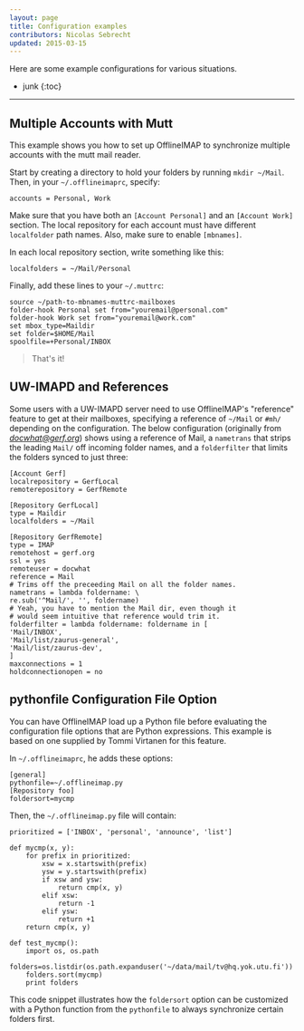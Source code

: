 ```yaml
---
layout: page
title: Configuration examples
contributors: Nicolas Sebrecht
updated: 2015-03-15
---
```



Here are some example configurations for various situations.

* junk
{:toc}

---

## Multiple Accounts with Mutt

This example shows you how to set up OfflineIMAP to synchronize multiple accounts with the mutt mail reader.

Start by creating a directory to hold your folders by running `mkdir ~/Mail`.
Then, in your `~/.offlineimaprc`, specify:

    accounts = Personal, Work


Make sure that you have both an `[Account Personal]` and an `[Account Work]` section. The local repository for each account must have different `localfolder` path names. Also, make sure to enable `[mbnames]`.

In each local repository section, write something like this:

    localfolders = ~/Mail/Personal


Finally, add these lines to your `~/.muttrc`:

    source ~/path-to-mbnames-muttrc-mailboxes
    folder-hook Personal set from="youremail@personal.com"
    folder-hook Work set from="youremail@work.com"
    set mbox_type=Maildir
    set folder=$HOME/Mail
    spoolfile=+Personal/INBOX


> That's it!


## UW-IMAPD and References

Some users with a UW-IMAPD server need to use OfflineIMAP's "reference" feature to get at their mailboxes, specifying a reference of `~/Mail` or `#mh/` depending on the configuration.  The below configuration (originally from *docwhat@gerf.org*) shows using a reference of Mail, a `nametrans` that strips the leading `Mail/` off incoming folder names, and a `folderfilter` that limits the folders synced to just three:

    [Account Gerf]
    localrepository = GerfLocal
    remoterepository = GerfRemote

    [Repository GerfLocal]
    type = Maildir
    localfolders = ~/Mail

    [Repository GerfRemote]
    type = IMAP
    remotehost = gerf.org
    ssl = yes
    remoteuser = docwhat
    reference = Mail
    # Trims off the preceeding Mail on all the folder names.
    nametrans = lambda foldername: \
    re.sub('^Mail/', '', foldername)
    # Yeah, you have to mention the Mail dir, even though it
    # would seem intuitive that reference would trim it.
    folderfilter = lambda foldername: foldername in [
    'Mail/INBOX',
    'Mail/list/zaurus-general',
    'Mail/list/zaurus-dev',
    ]
    maxconnections = 1
    holdconnectionopen = no


## pythonfile Configuration File Option

You can have OfflineIMAP load up a Python file before evaluating the configuration file options that are Python expressions.  This example is based on one supplied by Tommi Virtanen for this feature.


In `~/.offlineimaprc`, he adds these options:

    [general]
    pythonfile=~/.offlineimap.py
    [Repository foo]
    foldersort=mycmp

Then, the `~/.offlineimap.py` file will contain:

    prioritized = ['INBOX', 'personal', 'announce', 'list']

    def mycmp(x, y):
        for prefix in prioritized:
            xsw = x.startswith(prefix)
            ysw = y.startswith(prefix)
            if xsw and ysw:
                return cmp(x, y)
            elif xsw:
                return -1
            elif ysw:
                return +1
        return cmp(x, y)

    def test_mycmp():
        import os, os.path
        folders=os.listdir(os.path.expanduser('~/data/mail/tv@hq.yok.utu.fi'))
        folders.sort(mycmp)
        print folders


This code snippet illustrates how the `foldersort` option can be customized with a Python function from the `pythonfile` to always synchronize certain folders first.

<!--
vim: ts=2 expandtab :
-->
